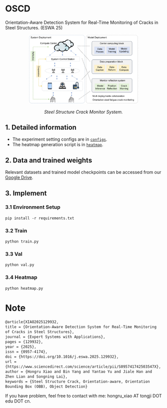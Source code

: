 # OSCD
Orientation-Aware Detection System for Real-Time Monitoring of Cracks in Steel Structures. (ESWA 25)


<p align="center">
  <img src="./imgs/system.jpg" width="70%">
</p>
<p align="center">
  <em>Steel Structure Crack Monitor System.</em>
</p>

## 1. Detailed information
- The experiment setting configs are in [`configs`](./configs).  
- The heatmap generation script is in [`heatmap`](./heatmap.py).

## 2. Data and trained weights
Relevant datasets and trained model checkpoints can be accessed from our [Google Drive](https://drive.google.com/file/d/1mx3-6L5cHQnNbVv01H9pf3DDu7zhF12z/view?usp=drive_link).

## 3. Implement
### 3.1 Environment Setup
```
pip install -r requirements.txt
```

### 3.2 Train
```
python train.py
```

### 3.3 Val
```
python val.py
```
### 3.4 Heatmap
```
python heatmap.py
```

# Note
```
@article{XIAO2025129932,
title = {Orientation-Aware Detection System for Real-Time Monitoring of Cracks in Steel Structures},
journal = {Expert Systems with Applications},
pages = {129932},
year = {2025},
issn = {0957-4174},
doi = {https://doi.org/10.1016/j.eswa.2025.129932},
url = {https://www.sciencedirect.com/science/article/pii/S095741742503547X},
author = {Hongru Xiao and Bin Yang and Yantao Yu and Jiale Han and Zhen Lian and Songning Lai},
keywords = {Steel Structure Crack, Orientation-aware, Orientation Bounding Box (OBB), Object Detection}
```
If you have problem, feel free to contact with me: hongru_xiao AT tongji DOT edu DOT cn.
